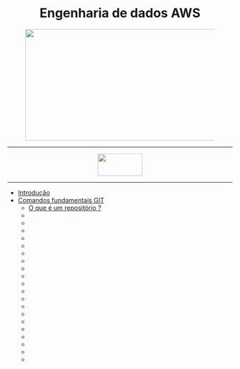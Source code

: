 <div align="Center">

<h1>
  Engenharia de dados AWS
</h1>

</div>


<section>
      <figure class="gif">
            <div align="Center">
                <img width="1000" height="250" src="https://gifs.eco.br/wp-content/uploads/2022/11/gifs-de-programador-17.gif">
            </div>
      </figure>
</section>


---

<div align="Center">
    <img width = "100" Height= "50" src="https://git-scm.com/images/logos/downloads/Git-Logo-2Color.png">
</div>

---

-  [Introdução]()
-  [Comandos fundamentais GIT]()    
    -  [O que é um repositório ?]()
    -  []()
    -  []()
    -  []()
    -  []()
    -  []()
    -  []()
    -  []()
    -  []()
    -  []()
    -  []()
    -  []()
    -  []()
    -  []()
    -  []()
    -  []()
    -  []()
    -  []()
    -  []()
    -  []()
    -  []()


